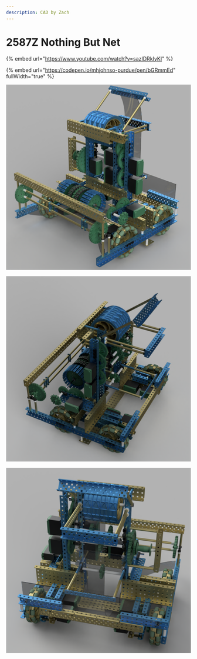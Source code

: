```yaml
---
description: CAD by Zach
---
```


# 2587Z Nothing But Net

{% embed url="https://www.youtube.com/watch?v=sazIDRkIyKI" %}

{% embed url="https://codepen.io/mhjohnso-purdue/pen/bGRmmEd" fullWidth="true" %}



![CAD by Zach(929u), Renders by Zach(929u)](<../../.gitbook/assets/Final 2587Z render 1.PNG>)

![CAD by Zach(929u), Renders by Zach(929u)](<../../.gitbook/assets/Chassis-Flywheel-Intake Render.png>)

![CAD by Zach(929u), Renders by Zach(929u)](<../../.gitbook/assets/Final 2587Z render 2.PNG>)

